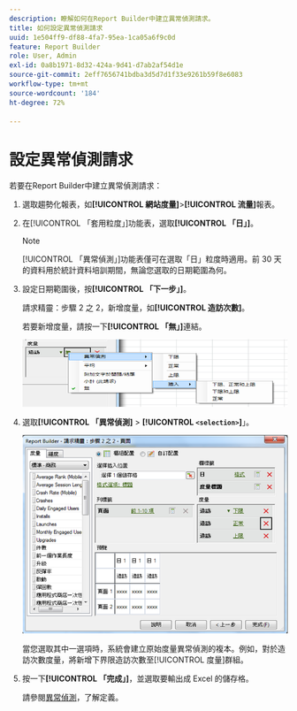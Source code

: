 ```yaml
---
description: 瞭解如何在Report Builder中建立異常偵測請求。
title: 如何設定異常偵測請求
uuid: 1e504ff9-df88-4fa7-95ea-1ca05a6f9c0d
feature: Report Builder
role: User, Admin
exl-id: 0a8b1971-8d32-424a-9d41-d7ab2af54d1e
source-git-commit: 2eff7656741bdba3d5d7d1f33e9261b59f8e6083
workflow-type: tm+mt
source-wordcount: '184'
ht-degree: 72%

---
```


# 設定異常偵測請求

若要在Report Builder中建立異常偵測請求：

1. 選取趨勢化報表，如&#x200B;**[!UICONTROL 網站度量]**>**[!UICONTROL 流量]**&#x200B;報表。
1. 在[!UICONTROL 「套用粒度」]功能表，選取&#x200B;**[!UICONTROL 「日」]**。

   >[!NOTE]
   >
   >[!UICONTROL 「異常偵測」]功能表僅可在選取「日」粒度時適用。前 30 天的資料用於統計資料培訓期間，無論您選取的日期範圍為何。

1. 設定日期範圍後，按&#x200B;**[!UICONTROL 「下一步」]**。

   請求精靈：步驟 2 之 2，新增度量，如&#x200B;**[!UICONTROL 造訪次數]**。

   若要新增度量，請按一下&#x200B;**[!UICONTROL 「無」]**&#x200B;連結。

   ![熒幕擷圖顯示「異常偵測」，接著顯示「插入」，然後插入「下限」和「上限」的選項，而且必須插入。](assets/anomaly_select.png)

1. 選取&#x200B;**[!UICONTROL 「異常偵測]** > **[!UICONTROL `<selection>`]**」。

   ![熒幕擷圖顯示「請求精靈步驟2 — 流量報告」。](assets/anomaly_visit.png)

   當您選取其中一選項時，系統會建立原始度量異常偵測的複本。例如，對於造訪次數度量，將新增下界限造訪次數至[!UICONTROL 度量]群組。
1. 按一下&#x200B;**[!UICONTROL 「完成」]**，並選取要輸出成 Excel 的儲存格。

   請參閱[異常偵測](/help/analyze/analysis-workspace/c-anomaly-detection/anomaly-detection.md)，了解定義。
